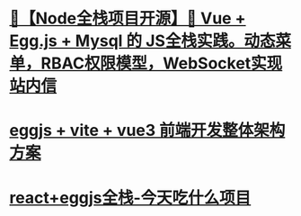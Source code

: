 # [🚀【Node全栈项目开源】🚀 Vue + Egg.js + Mysql 的 JS全栈实践。动态菜单，RBAC权限模型，WebSocket实现站内信](https://juejin.cn/post/7007212688866541576) 




# [eggjs + vite + vue3 前端开发整体架构方案](https://juejin.cn/post/6935077221690245128)



# [react+eggjs全栈-今天吃什么项目](https://www.bilibili.com/video/BV1dz4y1q7CK/) 



